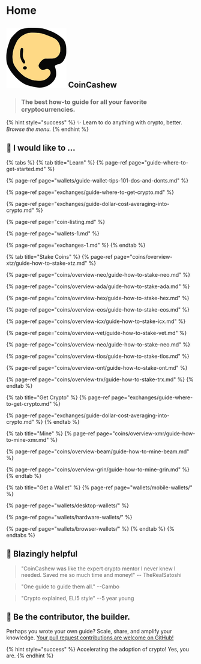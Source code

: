 # Home

##  ![](.gitbook/assets/160.png) CoinCashew

> ### The best how-to guide for all your favorite cryptocurrencies.

{% hint style="success" %}
✨ Learn to do anything with crypto, better. _Browse the menu._
{% endhint %}

## 🙋 I would like to ...

{% tabs %}
{% tab title="Learn" %}
{% page-ref page="guide-where-to-get-started.md" %}

{% page-ref page="wallets/guide-wallet-tips-101-dos-and-donts.md" %}

{% page-ref page="exchanges/guide-where-to-get-crypto.md" %}

{% page-ref page="exchanges/guide-dollar-cost-averaging-into-crypto.md" %}

{% page-ref page="coin-listing.md" %}

{% page-ref page="wallets-1.md" %}

{% page-ref page="exchanges-1.md" %}
{% endtab %}

{% tab title="Stake Coins" %}
{% page-ref page="coins/overview-xtz/guide-how-to-stake-xtz.md" %}

{% page-ref page="coins/overview-neo/guide-how-to-stake-neo.md" %}

{% page-ref page="coins/overview-ada/guide-how-to-stake-ada.md" %}

{% page-ref page="coins/overview-hex/guide-how-to-stake-hex.md" %}

{% page-ref page="coins/overview-eos/guide-how-to-stake-eos.md" %}

{% page-ref page="coins/overview-icx/guide-how-to-stake-icx.md" %}

{% page-ref page="coins/overview-vet/guide-how-to-stake-vet.md" %}

{% page-ref page="coins/overview-neo/guide-how-to-stake-neo.md" %}

{% page-ref page="coins/overview-tlos/guide-how-to-stake-tlos.md" %}

{% page-ref page="coins/overview-ont/guide-how-to-stake-ont.md" %}

{% page-ref page="coins/overview-trx/guide-how-to-stake-trx.md" %}
{% endtab %}

{% tab title="Get Crypto" %}
{% page-ref page="exchanges/guide-where-to-get-crypto.md" %}

{% page-ref page="exchanges/guide-dollar-cost-averaging-into-crypto.md" %}
{% endtab %}

{% tab title="Mine" %}
{% page-ref page="coins/overview-xmr/guide-how-to-mine-xmr.md" %}

{% page-ref page="coins/overview-beam/guide-how-to-mine-beam.md" %}

{% page-ref page="coins/overview-grin/guide-how-to-mine-grin.md" %}
{% endtab %}

{% tab title="Get a Wallet" %}
{% page-ref page="wallets/mobile-wallets/" %}

{% page-ref page="wallets/desktop-wallets/" %}

{% page-ref page="wallets/hardware-wallets/" %}

{% page-ref page="wallets/browser-wallets/" %}
{% endtab %}
{% endtabs %}

## 🤖 Blazingly helpful

> "CoinCashew was like the expert crypto mentor I never knew I needed. Saved me so much time and money!" -- TheRealSatoshi

> "One guide to guide them all." --Cambo

> "Crypto explained, ELI5 style" --5 year young

## 🎯 Be the contributor, the builder.

Perhaps you wrote your own guide? Scale, share, and amplify your knowledge. [Your pull request contributions are welcome on GitHub!](contact-us/contributing/)

{% hint style="success" %}
Accelerating the adoption of crypto! Yes, you are. 
{% endhint %}

